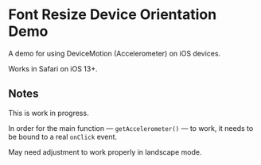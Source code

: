 # Font Resize Device Orientation Demo

A demo for using DeviceMotion (Accelerometer) on iOS devices.

Works in Safari on iOS 13+.

## Notes
This is work in progress.

In order for the main function — `getAccelerometer()` — to work, it needs to be bound to a real `onClick` event.

May need adjustment to work properly in landscape mode.


